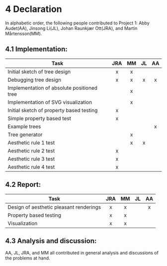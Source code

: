 # 4   Declaration
In alphabetic order, the following people contributed to Project 1:
Abby Audet(AA), Jinsong Li(JL), Johan Raunkjær Ott(JRA), and Martin Mårtensson(MM).

## 4.1   Implementation:

| **Task**                                   | JRA |  MM |  JL |  AA |
| ------------------------------------------ | :-: | :-: | :-: | :-: |
| Initial sketch of tree design              | x   |  x  |     |     |
| Debugging tree design                      | x   |  x  |  x  |  x  |
| Implementation of absolute positioned tree |     |  x  |     |     |
| Implementation of SVG visualization        |     |  x  |     |     |
| Initial sketch of property based testing   | x   |     |     |     |
| Simple property based test                 | x   |     |     |     |
| Example trees                              |     |     |     |  x  |
| Tree generator                             |     |  x  |     |     |
| Aesthetic rule 1 test                      |     |  x  |  x  |     |
| Aesthetic rule 2 test                      |  x  |     |     |     |
| Aesthetic rule 3 test                      |  x  |     |     |     |
| Aesthetic rule 4 test                      |  x  |     |     |     |

## 4.2   Report:

| **Task**                                | JRA | MM  | JL  |  AA |
| --------------------------------------- | :-: | :-: | :-: | :-: |   
| Design of aesthetic pleasant renderings |  x  |  x  |     |  x  |   
| Property based testing                  |  x  |  x  |     |     |
| Visualization                           |  x  |  x  |     |     |

## 4.3   Analysis and discussion:
AA, JL, JRA, and MM all contributed in general analysis and discussions of the problems at hand.


